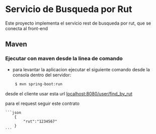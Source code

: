 Servicio de Busqueda por Rut
==============

Este proyecto implementa el servicio rest de busqueda por rut, que se conecta al front-end



## Maven

### Ejecutar con maven desde la linea de comando



- para levantar la aplicacion ejecutar el siguiente comando desde la consola dentro del servidor:
    
   ```bash
    $ mvn spring-boot:run
    ```

desde el cliente usar esta url  [localhost:8080/user/find_by_rut](localhost:8080/user/find_by_rut) 

para el request seguir este contrato

    ```json
        {
            "rut":"1234567"
        }
    ```



[Apache Maven]: http://maven.apache.org


